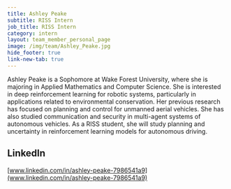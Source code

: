 ```yaml
---
title: Ashley Peake
subtitle: RISS Intern
job_title: RISS Intern
category: intern
layout: team_member_personal_page
image: /img/team/Ashley_Peake.jpg
hide_footer: true
link-new-tab: true
---
```


Ashley Peake is a Sophomore at Wake Forest University, where she is majoring in Applied Mathematics and Computer Science. She is interested in deep reinforcement learning for robotic systems, particularly in applications related to environmental conservation. Her previous research has focused on planning and control for unmanned aerial vehicles. She has also studied communication and security in multi-agent systems of autonomous vehicles. As a RISS student, she will study planning and uncertainty in reinforcement learning models for autonomous driving. 

## LinkedIn ##
[www.linkedin.com/in/ashley-peake-7986541a9](www.linkedin.com/in/ashley-peake-7986541a9)
